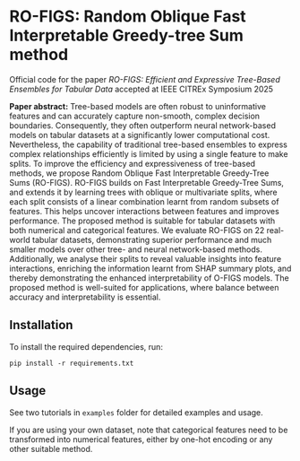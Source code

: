 # RO-FIGS: Random Oblique Fast Interpretable Greedy-tree Sum method

Official code for the paper *RO-FIGS: Efficient and Expressive Tree-Based Ensembles for Tabular Data* accepted at IEEE CITREx Symposium 2025

**Paper abstract:**  Tree-based models are often robust to uninformative features and can accurately capture non-smooth, complex decision boundaries. Consequently, they often outperform neural network-based models on tabular datasets at a significantly lower computational cost. Nevertheless, the capability of traditional tree-based ensembles to express complex relationships efficiently is limited by using a single feature to make splits. To improve the efficiency and expressiveness of tree-based methods, we propose Random Oblique Fast Interpretable Greedy-Tree Sums (RO-FIGS). RO-FIGS builds on Fast Interpretable Greedy-Tree Sums, and extends it by learning trees with oblique or multivariate splits, where each split consists of a linear combination learnt from random subsets of features. This helps uncover interactions between features and improves performance. The proposed method is suitable for tabular datasets with both numerical and categorical features. We evaluate RO-FIGS on 22 real-world tabular datasets, demonstrating superior performance and much smaller models over other tree- and neural network-based methods. Additionally, we analyse their splits to reveal valuable insights into feature interactions, enriching the information learnt from SHAP summary plots, and thereby demonstrating the enhanced interpretability of O-FIGS models. The proposed method is well-suited for applications, where balance between accuracy and interpretability is essential.



## Installation

To install the required dependencies, run:
```
pip install -r requirements.txt
```


## Usage

See two tutorials in `examples` folder for detailed examples and usage.

If you are using your own dataset, note that categorical features need to be transformed into numerical features, either by one-hot encoding or any other suitable method.
